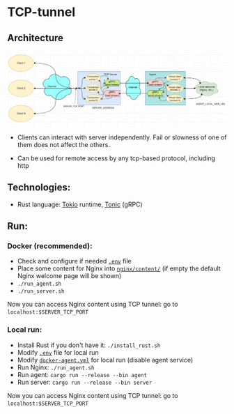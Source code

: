 # TCP-tunnel

## Architecture
![scheme](./scheme.jpg)

* Clients can interact with server independently. Fail or slowness of one of them does not affect the others.

* Can be used for remote access by any tcp-based protocol, including http

## Technologies:
* Rust language: [Tokio](https://tokio.rs/) runtime, [Tonic](https://docs.rs/tonic/latest/tonic/) (gRPC)

## Run:

### Docker (recommended):

* Check and configure if needed [`.env`](./.env) file
* Place some content for Nginx into [`nginx/content/`](./nginx/content/) (if empty the default Nginx welcome page will be shown)
* `./run_agent.sh`
* `./run_server.sh`

Now you can access Nginx content using TCP tunnel: go to `localhost:$SERVER_TCP_PORT`

### Local run:
* Install Rust if you don't have it: `./install_rust.sh`
* Modify [`.env`](./.env) file for local run
* Modify [`docker-agent.yml`](./docker-agent.yml) for local run (disable agent service)
* Run Nginx: `./run_agent.sh`
* Run agent: `cargo run --release --bin agent`
* Run server: `cargo run --release --bin server`

Now you can access Nginx content using TCP tunnel: go to `localhost:$SERVER_TCP_PORT`